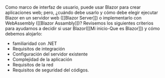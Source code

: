 Como marco de interfaz de usuario, puede usar Blazor para crear aplicaciones web; pero, ¿cuándo debe usarlo y cómo debe elegir ejecutar Blazor en un servidor web ([[Blazor Server]]) o implementarlo con WebAssembly ([[Blazor Assambly]])? Revisemos los siguientes criterios para ayudarnos a decidir si usar Blazor([[Mi inicio-Que es Blazor]]) y cómo debemos alojarlo:

-   familiaridad con .NET
-   Requisitos de integración
-   Configuración del servidor existente
-   Complejidad de la aplicación
-   Requisitos de la red
-   Requisitos de seguridad del códigos.